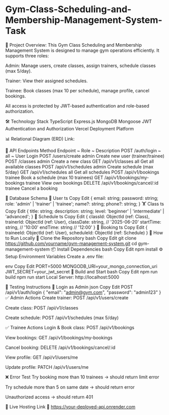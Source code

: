 ﻿# Gym-Class-Scheduling-and-Membership-Management-System-Task
 
🧾 Project Overview:
This Gym Class Scheduling and Membership Management System is designed to manage gym operations efficiently. It supports three roles:

Admin: Manage users, create classes, assign trainers, schedule classes (max 5/day).

Trainer: View their assigned schedules.

Trainee: Book classes (max 10 per schedule), manage profile, cancel bookings.

All access is protected by JWT-based authentication and role-based authorization.

🛠️ Technology Stack
TypeScript
Express.js
MongoDB
Mongoose
JWT	Authentication and Authorization
Vercel Deployment Platform

📊 Relational Diagram (ERD)
Link:

🔗 API Endpoints
Method      Endpoint      ~ Role	~ Description
POST	/auth/login	~ all	 ~ User Login
POST	/users/create	admin	Create new user (trainer/trainee)
POST	/classes	admin	Create a new class
GET	/api/v1/classes	all	Get all available classes
POST	/api/v1/schedules	admin	Create schedule (max 5/day)
GET	/api/v1/schedules	all	Get all schedules
POST	/api/v1/bookings	trainee	Book a schedule (max 10 trainees)
GET	/api/v1/bookings/my-bookings	trainee	View own bookings
DELETE	/api/v1/bookings/cancel/:id	trainee	Cancel a booking

🧬 Database Schema
👤 User
ts
Copy
Edit
{
  email: string;
  password: string;
  role: 'admin' | 'trainer' | 'trainee';
  name?: string;
  phone?: string;
}
🏋️ Class
ts
Copy
Edit
{
  title: string;
  description: string;
  level: 'beginner' | 'intermediate' | 'advanced';
}
📆 Schedule
ts
Copy
Edit
{
  classId: ObjectId (ref: Class),
  trainerId: ObjectId (ref: User),
  classDate: string,     // '2025-06-20'
  startTime: string,     // '10:00'
  endTime: string        // '12:00'
}
📑 Booking
ts
Copy
Edit
{
  traineeId: ObjectId (ref: User),
  scheduleId: ObjectId (ref: Schedule)
}
🧪 How to Run Locally
📁 Clone the Repository
bash
Copy
Edit
git clone https://github.com/yourname/gym-management-system.git
cd gym-management-system
📦 Install Dependencies
bash
Copy
Edit
npm install
⚙️ Setup Environment Variables
Create a .env file:

env
Copy
Edit
PORT=5000
MONGODB_URI=your_mongo_connection_uri
JWT_SECRET=your_jwt_secret
🔨 Build and Start
bash
Copy
Edit
npm run build
npm run start
Local Server: http://localhost:5000

🧪 Testing Instructions
🔐 Login as Admin
json
Copy
Edit
POST /api/v1/auth/login
{
  "email": "admin@gym.com",
  "password": "admin123"
}
✅ Admin Actions
Create trainer: POST /api/v1/users/create

Create class: POST /api/v1/classes

Create schedule: POST /api/v1/schedules (max 5/day)

✅ Trainee Actions
Login & Book class: POST /api/v1/bookings

View bookings: GET /api/v1/bookings/my-bookings

Cancel booking: DELETE /api/v1/bookings/cancel/:id

View profile: GET /api/v1/users/me

Update profile: PATCH /api/v1/users/me

❌ Error Test
Try booking more than 10 trainees → should return limit error

Try schedule more than 5 on same date → should return error

Unauthorized access → should return 401

🚀 Live Hosting Link
🔗 https://your-deployed-api.onrender.com
